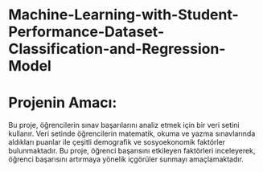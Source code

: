 # Machine-Learning-with-Student-Performance-Dataset-Classification-and-Regression-Model
# Projenin Amacı: 
Bu proje, öğrencilerin sınav başarılarını analiz etmek için bir veri setini kullanır. Veri setinde öğrencilerin matematik, okuma ve yazma sınavlarında aldıkları puanlar ile çeşitli demografik ve sosyoekonomik faktörler bulunmaktadır. Bu proje, öğrenci başarısını etkileyen faktörleri inceleyerek, öğrenci başarısını artırmaya yönelik içgörüler sunmayı amaçlamaktadır.
